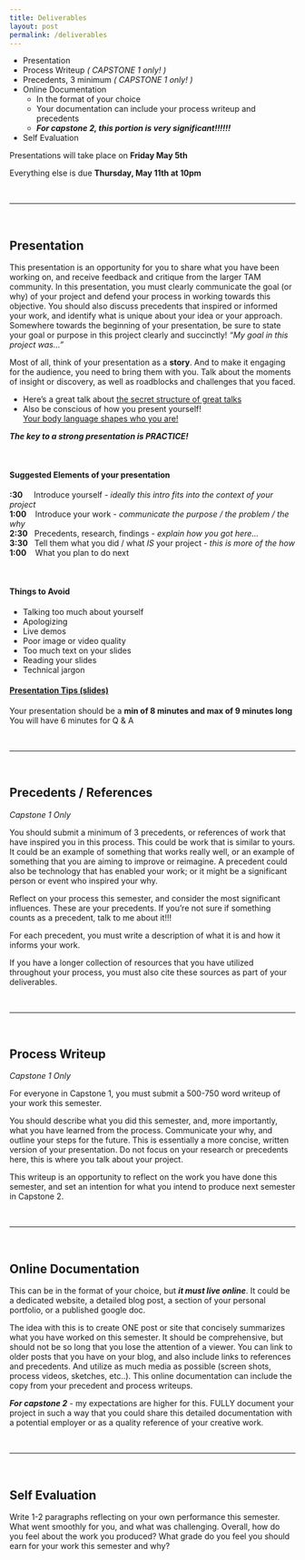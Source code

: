 ```yaml
---
title: Deliverables
layout: post
permalink: /deliverables
---
```


<!-- ## Deliverables -->

+ Presentation
+ Process Writeup *( CAPSTONE 1 only! )*
+ Precedents, 3 minimum *( CAPSTONE 1 only! )*
+ Online Documentation
	+ In the format of your choice
	+ Your documentation can include your process writeup and precedents 
	+ ***For capstone 2, this portion is very significant!!!!!!***
+ Self Evaluation

Presentations will take place on <span class="underlined">**Friday May 5th**</span>

Everything else is due <span class="underlined">**Thursday, May 11th at 10pm**</span>

<br>
<hr>
<br>

## Presentation

This presentation is an opportunity for you to share what you have been working on, and receive feedback and critique from the larger TAM community. In this presentation, you must clearly communicate the goal (or why) of your project and defend your process in working towards this objective. You should also discuss precedents that inspired or informed your work, and identify what is unique about your idea or your approach. Somewhere towards the beginning of your presentation, be sure to state your goal or purpose in this project clearly and succinctly! *“My goal in this project was…”*

Most of all, think of your presentation as a <span class="underlined">**story**</span>. And to make it engaging for the audience, you need to bring them with you. Talk about the moments of insight or discovery, as well as roadblocks and challenges that you faced.  

+ Here’s a great talk about <span class="underlined">[the secret structure of great talks](https://www.ted.com/talks/nancy_duarte_the_secret_structure_of_great_talks)</span>
+ Also be conscious of how you present yourself! <br><span class="underlined">[Your body language shapes who you are!](https://www.ted.com/talks/amy_cuddy_your_body_language_shapes_who_you_are)</span>

***The key to a strong presentation is PRACTICE!***

<br>

#### Suggested Elements of your presentation

**:30**&nbsp;&nbsp;&nbsp;&nbsp;&nbsp;Introduce yourself - *ideally this intro fits into the context of your project*<br>
**1:00**&nbsp;&nbsp;&nbsp;&nbsp;Introduce your work - *communicate the purpose / the problem / the why*<br>
**2:30**&nbsp;&nbsp;&nbsp;Precedents, research, findings - *explain how you got here...*<br>
**3:30**&nbsp;&nbsp;&nbsp;Tell them what you did / what *IS* your project  - *this is more of the how*<br>
**1:00**&nbsp;&nbsp;&nbsp;&nbsp;What you plan to do next

<br>

#### Things to Avoid

+ Talking too much about yourself
+ Apologizing
+ Live demos
+ Poor image or video quality
+ Too much text on your slides
+ Reading your slides
+ Technical jargon

#### [Presentation Tips (slides)](https://docs.google.com/a/colorado.edu/presentation/d/1jfoPLamRvxa8YFGYEvU7W-SMV7aAQvj4LBcIOIu35uE/edit?usp=sharing)

Your presentation should be a <span class="underlined">**min of 8 minutes and max of 9 minutes long**</span><br>You will have 6 minutes for Q & A

<br>
<hr>
<br>

## Precedents / References

<span class="underlined">*Capstone 1 Only*</span>

You should submit a minimum of 3 precedents, or references of work that have inspired you in this process. This could be work that is similar to yours. It could be an example of something that works really well, or an example of something that you are aiming to improve or reimagine. A precedent could also be technology that has enabled your work; or it might be a significant person or event who inspired your why.

Reflect on your process this semester, and consider the most significant influences. These are your precedents. If you’re not sure if something counts as a precedent, talk to me about it!!!

For each precedent, you must write a description of what it is and how it informs your work. 

If you have a longer collection of resources that you have utilized throughout your process, you must also cite these sources as part of your deliverables.

<br>
<hr>
<br>

## Process Writeup

<span class="underlined">*Capstone 1 Only*</span>

For everyone in Capstone 1, you must submit a 500-750 word writeup of your work this semester. 

You should describe what you did this semester, and, more importantly, what you have learned from the process. Communicate your why, and outline your steps for the future. This is essentially a more concise, written version of your presentation. Do not focus on your research or precedents here, this is where you talk about your project. 

This writeup is an opportunity to reflect on the work you have done this semester, and set an intention for what you intend to produce next semester in Capstone 2. 

<br>
<hr>
<br>

## Online Documentation

This can be in the format of your choice, but ***it must live online***. It could be a dedicated website, a detailed blog post, a section of your personal portfolio, or a published google doc. 

The idea with this is to create ONE post or site that concisely summarizes what you have worked on this semester. It should be comprehensive, but should not be so long that you lose the attention of a viewer. You can link to older posts that you have on your blog, and also include links to references and precedents. And utilize as much media as possible (screen shots, process videos, sketches, etc..). This online documentation can include the copy from your precedent and process writeups. 

<span class="underlined">***For capstone 2***</span> - my expectations are higher for this. FULLY document your project in such a way that you could share this detailed documentation with a potential employer or as a quality reference of your creative work. 

<br>
<hr>
<br>

## Self Evaluation

Write 1-2 paragraphs reflecting on your own performance this semester. What went smoothly for you, and what was challenging. Overall, how do you feel about the work you produced? What grade do you feel you should earn for your work this semester and why?

